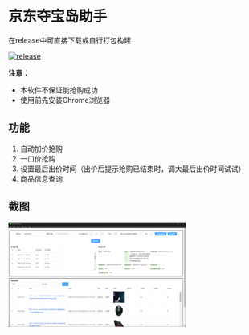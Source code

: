 # 京东夺宝岛助手

在release中可直接下载或自行打包构建

[![release](https://img.shields.io/github/v/release/GilHogan/JDTreasureGrabber?color=blue&label=Release)](https://github.com/GilHogan/JDTreasureGrabber/releases)


**注意：** 

- 本软件不保证能抢购成功
- 使用前先安装Chrome浏览器

## 功能

1. 自动加价抢购
2. 一口价抢购
3. 设置最后出价时间（出价后提示抢购已结束时，调大最后出价时间试试）
4. 商品信息查询

## 截图

<img alt='review' src="assets\images\preview.png" width="70%" style="">
